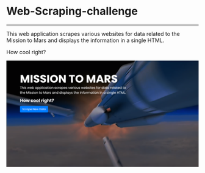 # Web-Scraping-challenge
<hr>

This web application scrapes various websites for data related to the Mission to Mars and displays the information in a single HTML.

How cool right?

![Portrait](https://github.com/andrebestrada/Web-Scraping-challenge/blob/main/Missions_to_Mars/Portrait.png?raw=true)
